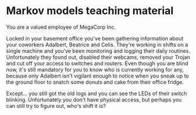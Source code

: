 # Markov models teaching material

You are a valued employee of MegaCorp Inc.

Locked in your basement office you've been gathering information about your coworkers Adalbert, Beatrice and Celis. They're working in shifts on a single machine and you've been monitoring and logging their daily routines. Unfortunately they found out, disabled their webcams, removed your Trojan and cut off your access to switches and routers. Even though you are blind now, it's still mandatory for you to know who is currently working for any, because only Adalbert isn't vigilant enough to notice when you sneak up to the ground floor to snatch some donuts and cake from their office fridge.

Except... you still got the old logs and you can see the LEDs of their switch blinking. Unfortunately you don't have physical access, but perhaps you can still try to figure out, who's shift it is?
